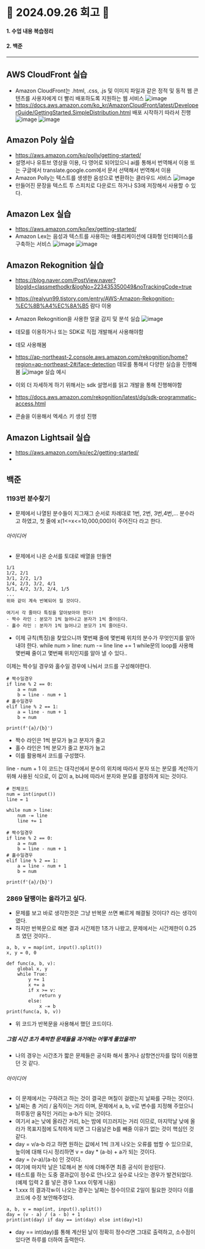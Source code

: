 # 📝 2024.09.26 회고 📝
#### 1. 수업 내용 복습정리
#### 2. 백준

---------------------------------

## AWS CloudFront 실습
- Amazon CloudFront는 .html, .css, .js 및 이미지 파일과 같은 정적 및 동적 웹 콘텐츠를 사용자에게 더 빨리 배포하도록 지원하는 웹 서비스
 ![image](https://github.com/user-attachments/assets/5cd45434-0f47-46f9-b071-ec097e799c56)
- https://docs.aws.amazon.com/ko_kr/AmazonCloudFront/latest/DeveloperGuide/GettingStarted.SimpleDistribution.html 배포 시작하기 따라서 진행
 ![image](https://github.com/user-attachments/assets/9a96577d-9bd0-4d8a-82b9-5bed7659ece3)
 ![image](https://github.com/user-attachments/assets/985410c7-449f-4ddf-b2c0-6dc46027a1b0)


## Amazon Poly 실습
- https://aws.amazon.com/ko/polly/getting-started/
- 설명서나 유튜브 영상을 이용, 다 영어로 되어있으니 ai를 통해서 번역해서 이용 또는 구글에서 translate.google.com에서 문서 선택해서 번역해서 이용
- Amazon Polly는 텍스트를 생생한 음성으로 변환하는 클라우드 서비스
 ![image](https://github.com/user-attachments/assets/fac16dd7-7666-4b5a-8901-5fb07404b870)
- 만들어진 문장을 텍스트 투 스피치로 다운로드 하거나 S3에 저장해서 사용할 수 있다.

## Amazon Lex 실습
- https://aws.amazon.com/ko/lex/getting-started/
- Amazon Lex는 음성과 텍스트를 사용하는 애플리케이션에 대화형 인터페이스를 구축하는 서비스
 ![image](https://github.com/user-attachments/assets/aba2e635-b8c4-4f1c-831e-8d1326f817f1)
 ![image](https://github.com/user-attachments/assets/f9ab4eb2-51c1-4dac-ba9b-a1de066a51d9)

## Amazon Rekognition 실습
- https://blog.naver.com/PostView.naver?blogId=classmethodkr&logNo=223435350049&noTrackingCode=true
- https://realyun99.tistory.com/entry/AWS-Amazon-Rekognition-%EC%8B%A4%EC%8A%B5 람다 이용
- Amazon Rekognition을 사용한 얼굴 감지 및 분석 실습
 ![image](https://github.com/user-attachments/assets/a52771b9-3ccf-479b-98f8-c9481b319794)
- 데모를 이용하거나 또는 SDK로 직접 개발해서 사용해야함
- 데모 사용해봄
- https://ap-northeast-2.console.aws.amazon.com/rekognition/home?region=ap-northeast-2#/face-detection 데모를 통해서 다양한 실습을 진행해봄
 ![image](https://github.com/user-attachments/assets/22034313-24f7-43b7-9999-2ac6af275f7d) 실습 예시
- 이외 더 자세하게 하기 위해서는 sdk 설명서를 읽고 개발을 통해 진행해야함

- https://docs.aws.amazon.com/rekognition/latest/dg/sdk-programmatic-access.html
- 콘솔을 이용해서 엑세스 키 생성 진행

## Amazon Lightsail 실습
- https://aws.amazon.com/ko/ec2/getting-started/
- 



## 백준

### 1193번 분수찾기
- 문제에서 나열된 분수들이 지그재그 순서로 차례대로 1번, 2번, 3번,4번,... 분수라고 하였고, 첫 줄에 x(1<=x<=10,000,000)이 주어진다 라고 한다.
###### 아이디어
- 문제에서 나온 순서를 토대로 배열을 만들면
```
1/1
1/2, 2/1
3/1, 2/2, 1/3
1/4, 2/3, 3/2, 4/1
5/1, 4/2, 3/3, 2/4, 1/5
...
위와 같이 계속 반복되어 질 것이다.

여기서 각 줄마다 특징을 알아보아야 한다!
- 짝수 라인 : 분모가 1씩 늘어나고 분자가 1씩 줄어든다.
- 홀수 라인 : 분자가 1씩 늘어나고 분모가 1씩 줄어든다.
```
- 이제 규칙(특징)을 찾았으니까 몇번째 줄에 몇번째 위치의 분수가 무엇인지를 알아내야 한다.
while num > line:
  num -= line
  line += 1
while문의 loop를 사용해 몇번째 줄이고 몇번째 위치인지를 알아 낼 수 있다..

이제는 짝수일 경우와 홀수일 경우에 나눠서 코드를 구성해야한다.
```
# 짝수일경우
if line % 2 == 0:
    a = num
    b = line - num + 1
# 홀수일경우
elif line % 2 == 1:
    a = line - num + 1
    b = num

print(f'{a}/{b}')
```
- 짝수 라인은 1씩 분모가 늘고 분자가 줄고
- 홀수 라인은 1씩 분모가 줄고 분자가 늘고
- 이를 활용해서 코드를 구성했다.

line - num + 1 이 코드는 대각선에서 분수의 위치에 따라서 분자 또는 분모를 계산하기 위해 사용된 식으로, 이 값이 a, b냐에 따라서 분자와 분모를 결정하게 되는 것이다.
```
# 전체코드
num = int(input())
line = 1

while num > line:
    num -= line
    line += 1
    
# 짝수일경우
if line % 2 == 0:
    a = num
    b = line - num + 1
# 홀수일경우
elif line % 2 == 1:
    a = line - num + 1
    b = num

print(f'{a}/{b}')
```
### 2869 달팽이는 올라가고 싶다.
- 문제를 보고 바로 생각한것은 그냥 반복문 쓰면 빠르게 해결될 것이다? 라는 생각이였다.
- 하지만 반복문으로 해본 결과 시간제한 1초가 나왔고, 문제에서는 시간제한이 0.25초 였던 것이다..
```
a, b, v = map(int, input().split())
x, y = 0, 0

def func(a, b, v):
    global x, y
    while True:
        y += 1
        x += a
        if x >= v:
            return y
        else:
            x -= b
print(func(a, b, v))
```
- 위 코드가 반복문을 사용해서 했던 코드이다.
##### 그럼 시간 초가 촉박한 문제들을 과거에는 어떻게 풀었을까?
- 나의 경우는 시간초가 짧은 문제들은 공식화 해서 풀거나 삼항연산자를 많이 이용했던 것 같다.
###### 아이디어
- 이 문제에서는 구하려고 하는 것이 결국은 며칠이 걸렸는지 날짜를 구하는 것이다.
- 날짜는 총 거리 / 움직이는 거리 이며, 문제에서 a, b, v로 변수를 지정해 주었으니 하루동안 움직인 거리는 a-b가 되는 것이다.
- 여기서 a는 낮에 올라간 거리, b는 밤에 미끄러지는 거리 이므로, 마지막날 낮에 올라가 목표지점에 도착하게 되면 그 다음날은 b를 빼줄 이유가 없는 것이 핵심인 것 같다.
- day = v/a-b 라고 하면 원하는 값에서 1씩 크게 나오는 오류를 범할 수 있으므로, 높이에 대해 다시 정리하면 v = day * (a-b) + a가 되는 것이다.
- day = (v-a)/(a-b) 인 것이다.
- 여기에 마지막 날은 1로해서 본 식에 더해주면 최종 공식이 완성된다.
- 테스트를 하는 도중 결과값이 정수로 안나오고 실수로 나오는 경우가 발견되었다. (예제 입력 2 를 넣은 경우 1.xxx 이렇게 나옴)
- 1.xxx 의 결과각ㅄ이 나오는 경우는 날짜는 정수이므로 2일이 필요한 것이다 이를 코드에 수정 보안해주었다.
```
a, b, v = map(int, input().split())
day = (v - a) / (a - b) + 1
print(int(day) if day == int(day) else int(day)+1)
```
- day == int(day)를 통해 계산된 날이 정확히 정수라면 그대로 출력하고, 소수점이 있다면 하루를 더하여 출력한다.
  
